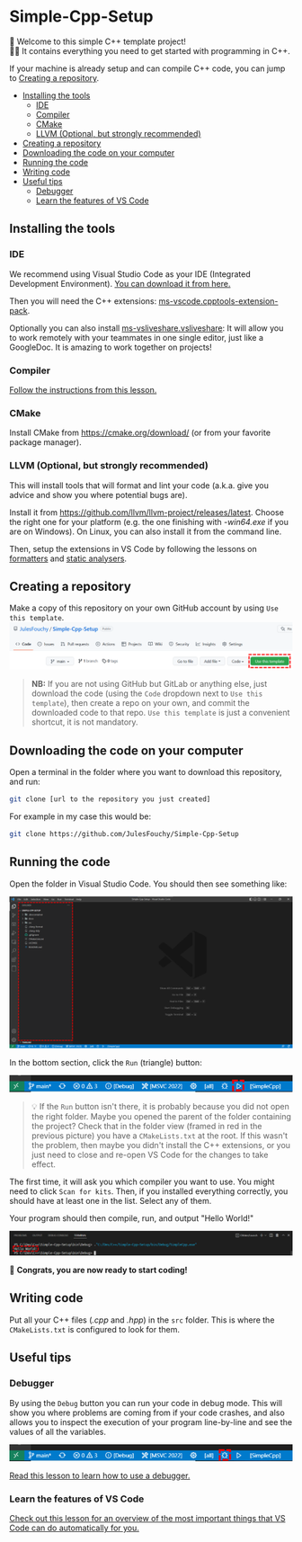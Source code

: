 # Simple-Cpp-Setup

🎉 Welcome to this simple C++ template project!<br/>
👩‍💻 It contains everything you need to get started with programming in C++.

If your machine is already setup and can compile C++ code, you can jump to [Creating a repository](#creating-a-repository).

- [Installing the tools](#installing-the-tools)
    + [IDE](#ide)
    + [Compiler](#compiler)
    + [CMake](#cmake)
    + [LLVM (Optional, but strongly recommended)](#llvm--optional--but-strongly-recommended-)
- [Creating a repository](#creating-a-repository)
- [Downloading the code on your computer](#downloading-the-code-on-your-computer)
- [Running the code](#running-the-code)
- [Writing code](#writing-code)
- [Useful tips](#useful-tips)
    + [Debugger](#debugger)
    + [Learn the features of VS Code](#learn-the-features-of-vs-code)


## Installing the tools

### IDE

We recommend using Visual Studio Code as your IDE (Integrated Development Environment). [You can download it from here.](https://code.visualstudio.com/)

Then you will need the C++ extensions: [ms-vscode.cpptools-extension-pack](https://marketplace.visualstudio.com/items?itemName=ms-vscode.cpptools-extension-pack).

Optionally you can also install [ms-vsliveshare.vsliveshare](https://marketplace.visualstudio.com/items?itemName=ms-vsliveshare.vsliveshare): It will allow you to work remotely with your teammates in one single editor, just like a GoogleDoc. It is amazing to work together on projects!

### Compiler

[Follow the instructions from this lesson.](https://julesfouchy.github.io/Learn--Clean-Code-With-Cpp/lessons/install-a-compiler/)

### CMake

Install CMake from https://cmake.org/download/ (or from your favorite package manager).

### LLVM (Optional, but strongly recommended)

This will install tools that will format and lint your code (a.k.a. give you advice and show you where potential bugs are).

Install it from https://github.com/llvm/llvm-project/releases/latest. Choose the right one for your platform (e.g. the one finishing with *-win64.exe* if you are on Windows). On Linux, you can also install it from the command line.

Then, setup the extensions in VS Code by following the lessons on [formatters](https://julesfouchy.github.io/Learn--Clean-Code-With-Cpp/lessons/formatting-tool/) and [static analysers](https://julesfouchy.github.io/Learn--Clean-Code-With-Cpp/lessons/static-analysers/).


## Creating a repository

Make a copy of this repository on your own GitHub account by using `Use this template`.
![](./docs/use-this-template.png)

> **NB:** If you are not using GitHub but GitLab or anything else, just download the code (using the `Code` dropdown next to `Use this template`), then create a repo on your own, and commit the downloaded code to that repo. `Use this template` is just a convenient shortcut, it is not mandatory.

## Downloading the code on your computer

Open a terminal in the folder where you want to download this repository, and run:
```bash
git clone [url to the repository you just created]
```

For example in my case this would be:
```bash
git clone https://github.com/JulesFouchy/Simple-Cpp-Setup
```

## Running the code

Open the folder in Visual Studio Code. You should then see something like:

![](./docs/open-project.png)

In the bottom section, click the `Run` (triangle) button:

![](./docs/run.png)

> 💡 If the `Run` button isn't there, it is probably because you did not open the right folder. Maybe you opened the parent of the folder containing the project? Check that in the folder view (framed in red in the previous picture) you have a `CMakeLists.txt` at the root.
If this wasn't the problem, then maybe you didn't install the C++ extensions, or you just need to close and re-open VS Code for the changes to take effect.

The first time, it will ask you which compiler you want to use. You might need to click `Scan for kits`. Then, if you installed everything correctly, you should have at least one in the list. Select any of them.

Your program should then compile, run, and output "Hello World!"

![](./docs/hello-world.png)

🎉 **Congrats, you are now ready to start coding!**

## Writing code

Put all your C++ files (*.cpp* and *.hpp*) in the `src` folder. This is where the `CMakeLists.txt` is configured to look for them.

## Useful tips

### Debugger

By using the `Debug` button you can run your code in debug mode. This will show you where problems are coming from if your code crashes, and also allows you to inspect the execution of your program line-by-line and see the values of all the variables.

![](./docs/debug.png)

[Read this lesson to learn how to use a debugger.](https://julesfouchy.github.io/Learn--Clean-Code-With-Cpp/lessons/debugger)

### Learn the features of VS Code

[Check out this lesson for an overview of the most important things that VS Code can do automatically for you.](https://julesfouchy.github.io/Learn--Clean-Code-With-Cpp/lessons/ide/#quick-actions)